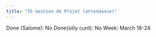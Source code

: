 ```yaml
---
title: "TD Gestion de Projet (attendance)"
---
```

Done (Salome): No
Done(silly cunt): No
Week: March 18-24
